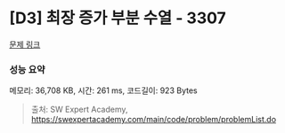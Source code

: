 # [D3] 최장 증가 부분 수열 - 3307 

[문제 링크](https://swexpertacademy.com/main/code/problem/problemDetail.do?contestProbId=AWBOKg-a6l0DFAWr) 

### 성능 요약

메모리: 36,708 KB, 시간: 261 ms, 코드길이: 923 Bytes



> 출처: SW Expert Academy, https://swexpertacademy.com/main/code/problem/problemList.do